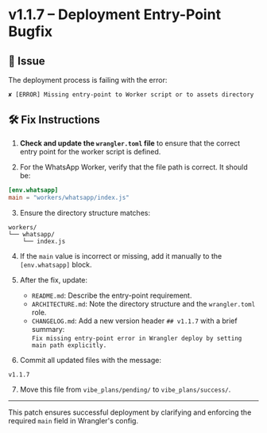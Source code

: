 # v1.1.7 – Deployment Entry-Point Bugfix

## 🐞 Issue

The deployment process is failing with the error:

```
✘ [ERROR] Missing entry-point to Worker script or to assets directory
```

## 🛠️ Fix Instructions

1. **Check and update the `wrangler.toml` file** to ensure that the correct entry point for the worker script is defined.

2. For the WhatsApp Worker, verify that the file path is correct. It should be:

```toml
[env.whatsapp]
main = "workers/whatsapp/index.js"
```

3. Ensure the directory structure matches:

```
workers/
└── whatsapp/
    └── index.js
```

4. If the `main` value is incorrect or missing, add it manually to the `[env.whatsapp]` block.

5. After the fix, update:
   - `README.md`: Describe the entry-point requirement.
   - `ARCHITECTURE.md`: Note the directory structure and the `wrangler.toml` role.
   - `CHANGELOG.md`: Add a new version header `## v1.1.7` with a brief summary:  
     `Fix missing entry-point error in Wrangler deploy by setting main path explicitly.`

6. Commit all updated files with the message:

```
v1.1.7
```

7. Move this file from `vibe_plans/pending/` to `vibe_plans/success/`.

---

This patch ensures successful deployment by clarifying and enforcing the required `main` field in Wrangler's config.
